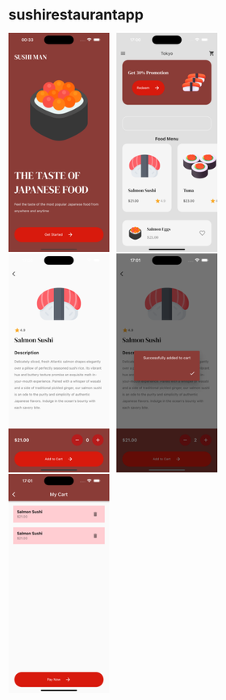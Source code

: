 # sushirestaurantapp

<img src='media/1.png' style="width: 200px; padding-right: 10px"/>
<img src='media/2.png' style="width: 200px; padding-right: 10px"/>
<img src='media/3.png' style="width: 200px; padding-right: 10px"/>
<img src='media/4.png' style="width: 200px; padding-right: 10px"/>
<img src='media/5.png' style="width: 200px; padding-right: 10px"/>

